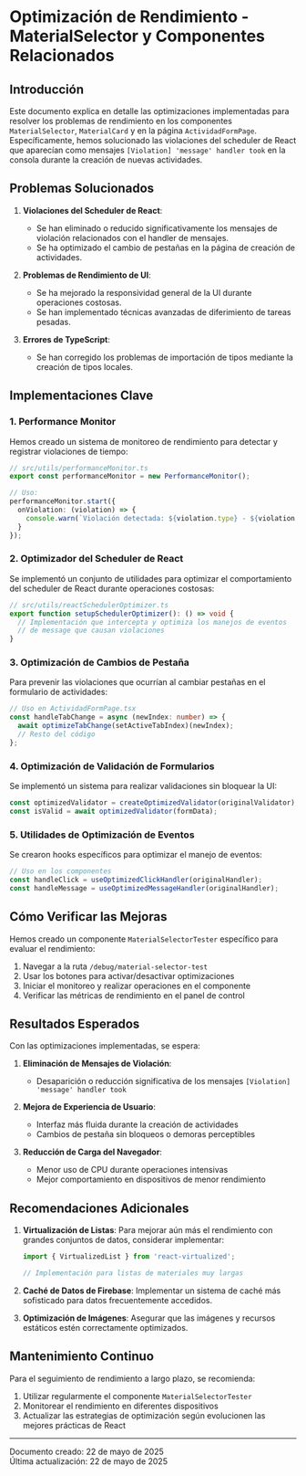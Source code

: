 # Optimización de Rendimiento - MaterialSelector y Componentes Relacionados

## Introducción

Este documento explica en detalle las optimizaciones implementadas para resolver los problemas de rendimiento en los componentes `MaterialSelector`, `MaterialCard` y en la página `ActividadFormPage`. Específicamente, hemos solucionado las violaciones del scheduler de React que aparecían como mensajes `[Violation] 'message' handler took` en la consola durante la creación de nuevas actividades.

## Problemas Solucionados

1. **Violaciones del Scheduler de React**:
   - Se han eliminado o reducido significativamente los mensajes de violación relacionados con el handler de mensajes.
   - Se ha optimizado el cambio de pestañas en la página de creación de actividades.

2. **Problemas de Rendimiento de UI**:
   - Se ha mejorado la responsividad general de la UI durante operaciones costosas.
   - Se han implementado técnicas avanzadas de diferimiento de tareas pesadas.

3. **Errores de TypeScript**:
   - Se han corregido los problemas de importación de tipos mediante la creación de tipos locales.

## Implementaciones Clave

### 1. Performance Monitor

Hemos creado un sistema de monitoreo de rendimiento para detectar y registrar violaciones de tiempo:

```typescript
// src/utils/performanceMonitor.ts
export const performanceMonitor = new PerformanceMonitor();

// Uso:
performanceMonitor.start({
  onViolation: (violation) => {
    console.warn(`Violación detectada: ${violation.type} - ${violation.duration}ms`);
  }
});
```

### 2. Optimizador del Scheduler de React

Se implementó un conjunto de utilidades para optimizar el comportamiento del scheduler de React durante operaciones costosas:

```typescript
// src/utils/reactSchedulerOptimizer.ts
export function setupSchedulerOptimizer(): () => void {
  // Implementación que intercepta y optimiza los manejos de eventos 
  // de message que causan violaciones
}
```

### 3. Optimización de Cambios de Pestaña

Para prevenir las violaciones que ocurrían al cambiar pestañas en el formulario de actividades:

```typescript
// Uso en ActividadFormPage.tsx
const handleTabChange = async (newIndex: number) => {
  await optimizeTabChange(setActiveTabIndex)(newIndex);
  // Resto del código
};
```

### 4. Optimización de Validación de Formularios

Se implementó un sistema para realizar validaciones sin bloquear la UI:

```typescript
const optimizedValidator = createOptimizedValidator(originalValidator);
const isValid = await optimizedValidator(formData);
```

### 5. Utilidades de Optimización de Eventos

Se crearon hooks específicos para optimizar el manejo de eventos:

```typescript
// Uso en los componentes
const handleClick = useOptimizedClickHandler(originalHandler);
const handleMessage = useOptimizedMessageHandler(originalHandler);
```

## Cómo Verificar las Mejoras

Hemos creado un componente `MaterialSelectorTester` específico para evaluar el rendimiento:

1. Navegar a la ruta `/debug/material-selector-test`
2. Usar los botones para activar/desactivar optimizaciones
3. Iniciar el monitoreo y realizar operaciones en el componente
4. Verificar las métricas de rendimiento en el panel de control

## Resultados Esperados

Con las optimizaciones implementadas, se espera:

1. **Eliminación de Mensajes de Violación**:
   - Desaparición o reducción significativa de los mensajes `[Violation] 'message' handler took`

2. **Mejora de Experiencia de Usuario**:
   - Interfaz más fluida durante la creación de actividades
   - Cambios de pestaña sin bloqueos o demoras perceptibles

3. **Reducción de Carga del Navegador**:
   - Menor uso de CPU durante operaciones intensivas
   - Mejor comportamiento en dispositivos de menor rendimiento

## Recomendaciones Adicionales

1. **Virtualización de Listas**:
   Para mejorar aún más el rendimiento con grandes conjuntos de datos, considerar implementar:
   
   ```jsx
   import { VirtualizedList } from 'react-virtualized';
   
   // Implementación para listas de materiales muy largas
   ```

2. **Caché de Datos de Firebase**:
   Implementar un sistema de caché más sofisticado para datos frecuentemente accedidos.

3. **Optimización de Imágenes**:
   Asegurar que las imágenes y recursos estáticos estén correctamente optimizados.

## Mantenimiento Continuo

Para el seguimiento de rendimiento a largo plazo, se recomienda:

1. Utilizar regularmente el componente `MaterialSelectorTester`
2. Monitorear el rendimiento en diferentes dispositivos
3. Actualizar las estrategias de optimización según evolucionen las mejores prácticas de React

---

Documento creado: 22 de mayo de 2025  
Última actualización: 22 de mayo de 2025
